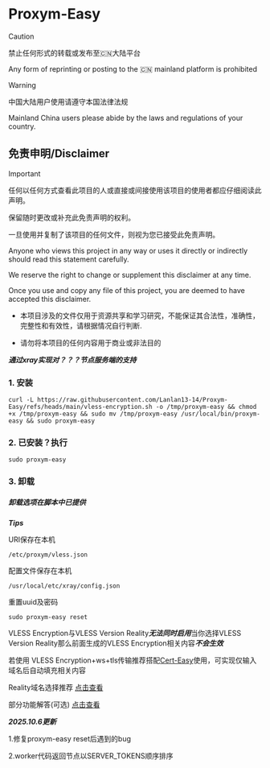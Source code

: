 # Proxym-Easy

> [!Caution]
> 禁止任何形式的转载或发布至🇨🇳大陆平台
>
> Any form of reprinting or posting to the 🇨🇳 mainland platform is prohibited

> [!WARNING]
> 中国大陆用户使用请遵守本国法律法规
>
> Mainland China users please abide by the laws and regulations of your country.
>

## 免责申明/Disclaimer

> [!IMPORTANT]
> 任何以任何方式查看此项目的人或直接或间接使用该项目的使用者都应仔细阅读此声明。
>
> 保留随时更改或补充此免责声明的权利。
>
> 一旦使用并复制了该项目的任何文件，则视为您已接受此免责声明。
>
> Anyone who views this project in any way or uses it directly or indirectly should read this statement carefully.
>
> We reserve the right to change or supplement this disclaimer at any time.
>
> Once you use and copy any file of this project, you are deemed to have accepted this disclaimer.

- 本项目涉及的文件仅用于资源共享和学习研究，不能保证其合法性，准确性，完整性和有效性，请根据情况自行判断.

- 请勿将本项目的任何内容用于商业或非法目的

***通过xray实现对？？？节点服务端的支持***
### 1. 安装
```
curl -L https://raw.githubusercontent.com/Lanlan13-14/Proxym-Easy/refs/heads/main/vless-encryption.sh -o /tmp/proxym-easy && chmod +x /tmp/proxym-easy && sudo mv /tmp/proxym-easy /usr/local/bin/proxym-easy && sudo proxym-easy
```
### 2. 已安装？执行
```
sudo proxym-easy
```
### 3. 卸载
##### 卸载选项在脚本中已提供
***Tips***
>
URI保存在本机
```
/etc/proxym/vless.json
```
配置文件保存在本机
```
/usr/local/etc/xray/config.json
```
重置uuid及密码
```
sudo proxym-easy reset
```
>
VLESS Encryption与VLESS Version Reality***无法同时启用***当你选择VLESS Version Reality那么前面生成的VLESS Encryption相关内容***不会生效***
>
若使用
VLESS Encryption+ws+tls传输推荐搭配[Cert-Easy](https://github.com/Lanlan13-14/Cert-Easy)使用，可实现仅输入域名后自动填充相关内容
>
Reality域名选择推荐
[点击查看](https://www.v2ray-agent.com/archives/1689439383686)
>
部分功能解答(可选)
[点击查看](https://github.com/Lanlan13-14/Proxym-Easy/blob/main/script%2Fworker.md)
>
***2025.10.6更新***
>
1.修复proxym-easy reset后遇到的bug
>
2.worker代码返回节点以SERVER_TOKENS顺序排序